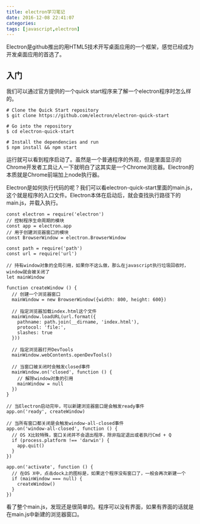 ```yaml
---
title: electron学习笔记
date: 2016-12-08 22:41:07
categories:
tags: [javascript,electron]
---
```


Electron是github推出的用HTML5技术开写桌面应用的一个框架，感觉已经成为开发桌面应用的首选了。

## 入门
我们可以通过官方提供的一个quick start程序来了解一个electron程序时怎么样的。

```
# Clone the Quick Start repository
$ git clone https://github.com/electron/electron-quick-start

# Go into the repository
$ cd electron-quick-start

# Install the dependencies and run
$ npm install && npm start
```

运行就可以看到程序启动了。虽然是一个普通程序的外观，但是里面显示的Chrome开发者工具让人一下就明白了这其实是一个Chrome浏览器。Electron的本质就是Chrome前端加上node执行器。

Electron是如何执行代码的呢？我们可以看electron-quick-start里面的main.js，这个就是程序的入口文件。Electron本体在启动后，就会查找执行路径下的main.js，并载入执行。

```
const electron = require('electron')
// 控制程序生命周期的模块
const app = electron.app
// 用于创建浏览器窗口的模块
const BrowserWindow = electron.BrowserWindow

const path = require('path')
const url = require('url')

// 持有window对象的全局引用，如果你不这么做，那么在javascript执行垃圾回收时，window就会被关闭了
let mainWindow

function createWindow () {
  // 创建一个浏览器窗口
  mainWindow = new BrowserWindow({width: 800, height: 600})

  // 指定浏览器加载index.html这个文件
  mainWindow.loadURL(url.format({
    pathname: path.join(__dirname, 'index.html'),
    protocol: 'file:',
    slashes: true
  }))

  // 指定浏览器打开DevTools
  mainWindow.webContents.openDevTools()

  // 当窗口被关闭时会触发closed事件
  mainWindow.on('closed', function () {
	// 解除window对象的引用
    mainWindow = null
  })
}

// 当Electron启动完毕，可以新建浏览器窗口是会触发ready事件
app.on('ready', createWindow)

// 当所有窗口都关闭是会触发window-all-closed事件
app.on('window-all-closed', function () {
  // OS X比较特殊，窗口关闭并不会退出程序，除非指定退出或者执行Cmd + Q
  if (process.platform !== 'darwin') {
    app.quit()
  }
})

app.on('activate', function () {
  // 在OS X中，点击dock上的图标是，如果这个程序没有窗口了，一般会再次新建一个
  if (mainWindow === null) {
    createWindow()
  }
})
```

看了整个main.js，发现还是很简单的。程序可以没有界面，如果有界面的话就是在main.js中新建的浏览器窗口。

